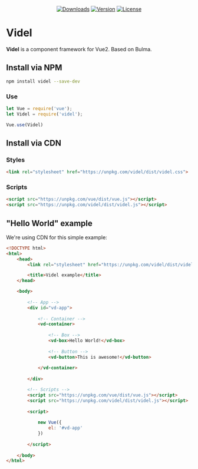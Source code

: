 <p align="center">
    <a href="https://www.npmjs.com/package/videl"><img src="https://img.shields.io/npm/dt/videl.svg" alt="Downloads"></a>
    <a href="https://www.npmjs.com/package/videl"><img src="https://img.shields.io/npm/v/videl.svg" alt="Version"></a>
    <a href="https://www.npmjs.com/package/videl"><img src="https://img.shields.io/npm/l/videl.svg" alt="License"></a>
</p>

# Videl

**Videl** is a component framework for Vue2. Based on Bulma.

## Install via NPM

``` bash
npm install videl --save-dev
```

### Use

```javascript
let Vue = require('vue');
let Videl = require('videl');

Vue.use(Videl)
```

## Install via CDN

### Styles

``` html
<link rel="stylesheet" href="https://unpkg.com/videl/dist/videl.css">
```

### Scripts

``` html
<script src="https://unpkg.com/vue/dist/vue.js"></script>
<script src="https://unpkg.com/videl/dist/videl.js"></script>
```

## "Hello World" example

We're using CDN for this simple example:

``` html
<!DOCTYPE html>
<html>
    <head>
        <link rel="stylesheet" href="https://unpkg.com/videl/dist/videl.css">

        <title>Videl example</title>
    </head>

    <body>
    
        <!-- App -->
        <div id="vd-app">
        
            <!-- Container -->
            <vd-container>
            
                <!-- Box -->
                <vd-box>Hello World!</vd-box>
                
                <!-- Button -->
                <vd-button>This is awesome!</vd-button>
                
            </vd-container>
            
        </div>

        <!-- Scripts -->
        <script src="https://unpkg.com/vue/dist/vue.js"></script>
        <script src="https://unpkg.com/videl/dist/videl.js"></script>
        
        <script>
            
            new Vue({
                el: '#vd-app'
            })
        	
        </script>
        
    </body>
</html>
```
